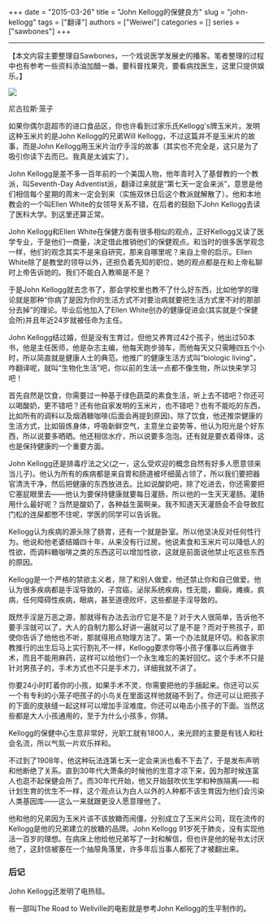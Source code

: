 +++ 
date = "2015-03-26"
title = "John Kellogg的保健良方"
slug = "john-kellogg"
tags = ["翻译"]
authors = ["Weiwei"]
categories = []
series = ["sawbones"]
+++


* * *

【本文内容主要整理自Sawbones，一个戏说医学发展史的播客。笔者整理的过程中也有参考一些资料添油加醋一番。要科普找果壳，要看病找医生，这里只提供娱乐。】

![](http://i1.15yan.guokr.cn/6qtct4afwrjxc8fnpkgjsk0xfwwr24lz.jpg)

尼古拉斯·笼子

如果你偶尔逛超市的进口食品区，你也许看到过家乐氏Kellogg's牌玉米片。发明这种玉米片的是John Kellogg的兄弟Will Kellogg，不过这篇并不是玉米片的故事，而是John Kellogg用玉米片治疗手淫的故事（其实也不完全是，这只是为了吸引你读下去而已。我真是太诚实了）。

John Kellogg是差不多一百年前的一个美国人物，他年青时入了基督教的一个教派，叫Seventh-Day Adventist派，翻译过来就是“第七天一定会来派”，意思是他们相信每个星期的周末一定会到来（实施双休日后这个教派就解散了）。他和本地教会的一个叫Ellen White的女领导关系不错，在后者的鼓励下John Kellogg去读了医科大学。到这里还算正常。

John Kellogg和Ellen White在保健方面有很多相似的观点，正好Kellogg又读了医学专业，于是他们一商量，决定借此推销他们的保健观点。和当时的很多医学观念一样，他们的观念其实不是来自研究，那来自哪里呢？来自上帝的启示。Ellen White除了是教堂的领导以外，还担负着先知的职位，她的观点都是在和上帝私聊时上帝告诉她的。我们不能白入教嘛是不是？

于是John Kellogg就去念书了，那会学校里也教不了什么好东西，比如他学的理论就是那种“你病了是因为你的生活方式不对要治病就要把生活方式里不对的那部分去掉”的理论。毕业后他加入了Ellen White创办的健康促进会(其实就是个保健会所)并且年近24岁就被任命为主任。

John Kellogg结过婚，但是没有生育过，但他又养育过42个孩子，他出过50本书，他是主任医师，他是杂志主编，他每天跑步骑车，而他每天又只需睡四五个小时，所以简直就是健康人士的典范。他推广的健康生活方式叫“biologic living”，咋翻译呢，就叫“生物化生活”吧，你以前的生活一点都不像生物，所以快来学习吧！

首先自然是饮食，你需要过一种基于绿色蔬菜的素食生活，听上去不错吧？你还可以喝酸奶，更不错吧？还有他自家发明的玉米片，也不错吧？也有不能吃的东西，比如所有的调料以及烟酒糖咖啡(后面会再提到原因)。除了饮食，他还推崇健康的生活方式，比如锻炼身体，呼吸新鲜空气，主意坐立姿势等，他认为阳光是个好东西，所以说要多晒晒。他还相信水疗，所以说要多泡泡。还有就是要衣着得体，这也是保持健康的一个重要方面。

John Kellogg还是排毒疗法之父(之一，这么受欢迎的概念自然有好多人愿意领来当儿子)。他认为所有的疾病都是来自胃和肠道被坏细菌占领了，所以我们要把器官清洗干净，然后把健康的东西放进去。比如说酸奶吧，除了吃进去，你还需要把它塞屁眼里去——他认为要保持健康就要每日灌肠，所以他的一生天天灌肠。灌肠用什么最好呢？当然是酸奶了，各种益生菌啊亲。我不知道天天灌肠会不会导致肛门松的连屎都憋不住呢，学医的同学可以告诉我。

Kellogg认为疾病的源头除了肠胃，还有一个就是卧室。所以他坚决反对任何性行为。他说和他老婆结婚四十年，从来没有行过房。他说素食和玉米片可以降低人的性欲，而调料糖咖啡之类的东西这可以增加性欲，这就是前面说他禁止吃这些东西的原因。

Kellogg是一个严格的禁欲主义者，除了和别人做爱，他还禁止你和自己做爱。他认为很多疾病都是手淫导致的，子宫癌，泌尿系统疾病，性无能，癫痫，瘫痪，疯病，任何障碍性疾病，眼病，甚至道德败坏，这些都是手淫导致的。

既然手淫是万恶之源，那就得有办法去治疗它是不是？对于大人很简单，告诉他不要手淫就可以了，大人的自制力那么好讲一遍就可以了是不是？而对于熊孩子，即使你告诉了他他也不听，那就得用点物理方法了。第一个办法就是环切。和各家宗教推行的出生后马上实行割礼不一样，Kellogg要求你等小孩子懂事以后再做手术，而且不能用麻药，这样可以给他们一个永生难忘的美好回忆。这个手术不只是针对男孩子的，手术方式也不只是手术刀，详细我就不讲了。

你要24小时盯着你的小孩，如果手术不灵，你需要把他的手捆起来。你还可以买一个有专利的小笼子吧孩子的小鸟关在里面这样他就碰不到了。你还可以让把孩子的下面的皮肤缝一起这样可以增加手淫难度。你还可以电击小孩子的下面。当然这些都是大人小孩通用的，至于为什么小孩多，你猜。

Kellogg的保健中心生意非常好，光职工就有1800人，来光顾的主要是有钱人和社会名流，所以气氛一片欢乐祥和。

不过到了1908年，他这种玩法连第七天一定会来派也看不下去了，于是发布声明和他断绝了关系。直到30年代大萧条的时候他的生意才凉下来，因为那时候连富人也逛不起保健会所了。而30年代开始，他又开始鼓吹优生学和种族隔离——和计划生育的优生不一样，这个观点认为白人以外的人种都不该生育因为他们会污染人类基因库——这么一来就跟更没人愿意理他了。

他和他的兄弟因为玉米片该不该放糖而闹僵，分别成立了玉米片公司，现在流传的Kellogg是他的兄弟建立的放糖的品牌。John Kellogg 91岁死于肺炎，没有实现他活一百岁的理想。在病床上他给他兄弟写了一封和解信，但也许是他的秘书太讨厌他了，这封信被塞在一个抽屉角落里，许多年后当事人都死了才被翻出来。

### 后记

John Kellogg还发明了电热毯。

有一部叫The Road to Wellville的电影就是参考John Kellogg的生平制作的。
